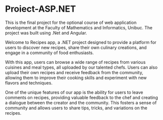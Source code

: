 # Proiect-ASP.NET

This is the final project for the optional course of web application development at the Faculty of Mathematics and Informatics, Unibuc. The project was built using .Net and Angular.  



Welcome to Recipes app, a .NET project designed to provide a platform for users to discover new recipes, share their own culinary creations, and engage in a community of food enthusiasts.

With this app, users can browse a wide range of recipes from various cuisines and meal types, all uploaded by our talented chefs. Users can also upload their own recipes and receive feedback from the community, allowing them to improve their cooking skills and experiment with new flavors and techniques.

One of the unique features of our app is the ability for users to leave comments on recipes, providing valuable feedback to the chef and creating a dialogue between the creator and the community. This fosters a sense of community and allows users to share tips, tricks, and variations on the recipes.
